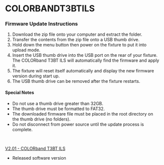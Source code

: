 # COLORBANDT3BTILS

### Firmware Update Instructions
1. Download the zip file onto your computer and extract the folder.
2. Transfer the contents from the zip file onto a USB thumb drive.
3. Hold down the menu button then power on the fixture to put it into upload mode.
4. Insert the USB thumb drive into the USB port on the rear of your fixture. The COLORband T3BT ILS will automatically find the firmware and apply it.
5. The fixture will reset itself automatically and display the new firmware version during start up.
6. The USB thumb drive can be removed after the fixture restarts.

#### Special Notes
* Do not use a thumb drive greater than 32GB.
* The thumb drive must be formatted to FAT32.
* The downloaded firmware file must be placed in the root directory on the thumb drive (no folders).
* Do not disconnect from power source until the update process is complete.

&nbsp;

[V2.01 - COLORband T3BT ILS](https://github.com/Chauvet-DJ/COLORBANDT3BTILS/blob/0835a0662585b8cdbc095a0c74cc0c8bf28c3c5d/Firmware/V2.01_03-15-24.zip)
- Released software version
